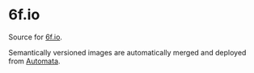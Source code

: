 # 6f.io

Source for [6f.io](https://6f.io).

Semantically versioned images are automatically merged and deployed from
[Automata](https://github.com/uhthomas/automata).
